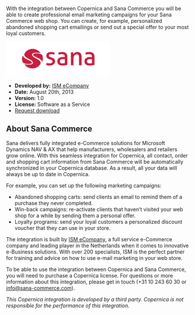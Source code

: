 With the integration between Copernica and Sana Commerce you will be
able to create professional email marketing campaigns for your Sana
Commerce web shop. You can create, for example, personalized abandoned
shopping cart emailings or send out a special offer to your most loyal
customers.

![Sana Commerce](../images/sana-logo.png)

-   **Developed by:** [ISM
    eCompany](http://www.ism.nl/Eng/About-ISM "ISM eCompany")
-   **Date:** August 20th, 2013
-   **Version:** 1.0
-   **License:** Software as a Service
-   [Request
    download](mailto:info@sana-commerce.com?subject=Request%20Sana%20Commerce%20integration%20download "Request download")

About Sana Commerce
-------------------

Sana delivers fully integrated e-Commerce solutions for Microsoft
Dynamics NAV & AX that help manufacturers, wholesalers and retailers
grow online. With this seamless integration for Copernica, all contact,
order and shopping cart information from Sana Commerce will be
automatically synchronized in your Copernica database. As a result, all
your data will always be up to date in Copernica.

For example, you can set up the following marketing campaigns:

-   Abandoned shopping carts: send clients an email to remind them of a
    purchase they never completed.
-   Win-back campaigns: re-activate clients that haven’t visited your
    web shop for a while by sending them a personal offer.
-   Loyalty programs: send your loyal customers a personalized discount
    voucher that they can use in your store.

The integration is built by [ISM
eCompany](http://www.ism.nl/Eng/About-ISM), a full service e-Commerce
company and leading player in the Netherlands when it comes to
innovative e-Business solutions. With over 200 specialists, ISM is the
perfect partner for training and advice on how to use e-mail marketing
in your web store.

To be able to use the integration between Copernica and Sana Commerce,
you will need to purchase a Copernica license. For questions or more
information about this integration, please get in touch (+31 10 243 60
30 or [info@sana-commerce.com](mailto:info@sana-commerce.com)).

*This Copernica integration is developed by a third party. Copernica is
not responsible for the performance of this integration.*
